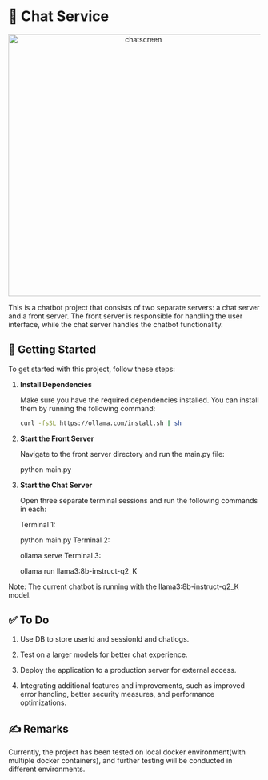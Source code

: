 # 🤖 Chat Service

<div align="center">
  <img width="524" alt="chatscreen" src="https://github.com/dhk1349/chat-service/assets/41980618/d0029e06-a14b-4d83-a69b-0ba21d3546a4">
</div>

This is a chatbot project that consists of two separate servers: a chat server and a front server. The front server is responsible for handling the user interface, while the chat server handles the chatbot functionality.

## 🚀 Getting Started

To get started with this project, follow these steps:

1. **Install Dependencies**

   Make sure you have the required dependencies installed. You can install them by running the following command:

   ```bash
   curl -fsSL https://ollama.com/install.sh | sh


2. **Start the Front Server**

   Navigate to the front server directory and run the main.py file:
  
   python main.py

3. **Start the Chat Server**

   Open three separate terminal sessions and run the following commands in each:

   Terminal 1:

   python main.py
   Terminal 2:

   ollama serve
   Terminal 3:

   ollama run llama3:8b-instruct-q2_K
   
Note: The current chatbot is running with the llama3:8b-instruct-q2_K model.

## ✅ To Do

1. Use DB to store userId and sessionId and chatlogs.
   
2. Test on a larger models for better chat experience.

3. Deploy the application to a production server for external access.

4. Integrating additional features and improvements, such as improved error handling, better security measures, and performance optimizations.

## ✍️ Remarks

Currently, the project has been tested on local docker environment(with multiple docker containers), and further testing will be conducted in different environments.
